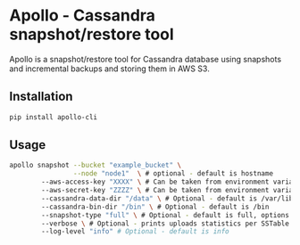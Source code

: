 Apollo - Cassandra snapshot/restore tool
========================================

Apollo is a snapshot/restore tool for Cassandra database using snapshots and incremental backups and storing them in AWS S3.

Installation
------------
``` bash
pip install apollo-cli
```

Usage
-----
``` bash
apollo snapshot --bucket "example_bucket" \
                --node "node1"  \ # optional - default is hostname
		--aws-access-key "XXXX" \ # Can be taken from environment variable AWS_ACCESS_KEY_ID
		--aws-secret-key "ZZZZ" \ # Can be taken from environment variable AWS_SECRET_ACCESS_KEY
		--cassandra-data-dir "/data" \ # Optional - default is /var/lib/cassandra/data
		--cassandra-bin-dir "/bin" \ # Optional - default is /bin
		--snapshot-type "full" \ # Optional - default is full, options are full/incremental
		--verbose \ # Optional - prints uploads statistics per SSTable
		--log-level "info" # Optional - default is info

```
